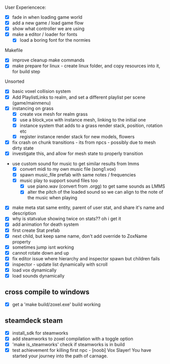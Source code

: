 
User Experiencece:
- [x] fade in when loading game world
- [x] add a new game / load game flow
- [x] show what controller we are using
- [x] make a editor / loader for fonts
    - [x] load a boring font for the normies

Makefile
- [x] improve cleanup make commands
- [x] make prepare for linux - create linux folder, and copy resources into it, for build step

Unsorted
- [x] basic voxel collision system
- [x] Add PlaylistLinks to realm, and set a different playlist per scene (game/mainmenu)
- [x] instancing on grass
    - [x] create vox mesh for realm grass
    - [x] use a block_vox with instance mesh, linking to the initial one
    - [x] instance system that adds to a grass render stack, position, rotation etc
    - [x] register instance render stack for new models, flowers
- [x] fix crash on chunk transitions - its from npcs - possibly due to mesh dirty state
- [x] investigate this, and allow for mesh state to properly transition
- use custom sound for music to get similar results from lmms
    - [x] convert midi to my own music file (song1.vox)
    - [x] spawn music_file prefab with same notes / frequencies
    - [x] music play to support sound files too
        - [x] use piano.wav (convert from .orgg) to get same sounds as LMMS
        - [x] alter the pitch of the loaded sound so we can align to the note of the music when playing
- [x] make meta stat same entity, parent of user stat, and share it's name and description
- [x] why is statvalue showing twice on stats?? oh i get it
- [x] add animation for death system
- [x] first create Stat prefab
- [x] next child, but keep same name, don't add override to ZoxName property
- [x] sometimes jump isnt working
- [x] cannot rotate down and up
- [x] fix editor issue where hierarchy and inspector spawn but children fails
- [x] inspector - update list dynamically with scroll
- [x] load vox dynamically
- [x] load sounds dynamically

## cross compile to windows

- [x] get a 'make build/zoxel.exe' build working

## steamdeck steam

- [x] install_sdk for steamworks
- [x] add steamworks to zoxel compilation with a toggle option
- [x] 'make is_steamworks' check if steamworks is in build
- [x] test achievement for killing first npc - [noob] Vox Slayer! You have started your journey into the path of carnage.
